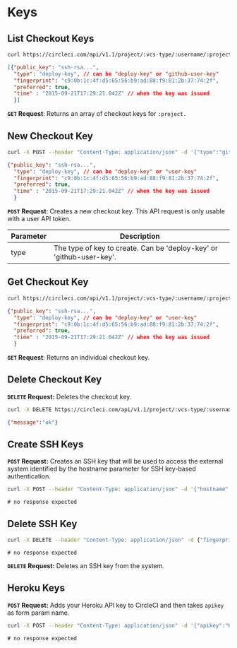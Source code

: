 # Keys

## List Checkout Keys

```sh
curl https://circleci.com/api/v1.1/project/:vcs-type/:username/:project/checkout-key?circle-token=:token
```

```json
[{"public_key": "ssh-rsa...",
  "type": "deploy-key", // can be "deploy-key" or "github-user-key"
  "fingerprint": "c9:0b:1c:4f:d5:65:56:b9:ad:88:f9:81:2b:37:74:2f",
  "preferred": true,
  "time" : "2015-09-21T17:29:21.042Z" // when the key was issued
  }]
```

**`GET` Request**: Returns an array of checkout keys for `:project.`

## New Checkout Key

```sh
curl -X POST --header "Content-Type: application/json" -d '{"type":"github-user-key"}' https://circleci.com/api/v1.1/project/:vcs-type/:username/:project/checkout-key?circle-token=:token
```

```json
{"public_key": "ssh-rsa...",
  "type": "deploy-key", // can be "deploy-key" or "user-key"
  "fingerprint": "c9:0b:1c:4f:d5:65:56:b9:ad:88:f9:81:2b:37:74:2f",
  "preferred": true,
  "time" : "2015-09-21T17:29:21.042Z" // when the key was issued
  }
```

**`POST` Request**: Creates a new checkout key. This API request is only usable with a user API token.

Parameter | Description
------- | -------------
type | The type of key to create. Can be 'deploy-key' or 'github-user-key'.


## Get Checkout Key

```sh
curl https://circleci.com/api/v1.1/project/:vcs-type/:username/:project/checkout-key/:fingerprint?circle-token=:token
```

```json
{"public_key": "ssh-rsa...",
  "type": "deploy-key", // can be "deploy-key" or "user-key"
  "fingerprint": "c9:0b:1c:4f:d5:65:56:b9:ad:88:f9:81:2b:37:74:2f",
  "preferred": true,
  "time" : "2015-09-21T17:29:21.042Z" // when the key was issued
  }
```

**`GET` Request**: Returns an individual checkout key.

## Delete Checkout Key

**`DELETE` Request:** Deletes the checkout key.

```sh
curl -X DELETE https://circleci.com/api/v1.1/project/:vcs-type/:username/:project/checkout-key/:fingerprint?circle-token=:token
```

```json
{"message":"ok"}
```

## Create SSH Keys

**`POST` Request:** Creates an SSH key that will be used to access the external system identified by the hostname parameter for SSH key-based authentication.

```sh
curl -X POST --header "Content-Type: application/json" -d '{"hostname":"hostname","private_key":"RSA private key"}' https://circleci.com/api/v1.1/project/:vcs-type/:username/:project/ssh-key?circle-token=:token
```

```
# no response expected
```

## Delete SSH Key

```sh
curl -X DELETE --header "Content-Type: application/json" -d {"fingerprint":"Fingerprint", "hostname":"Hostname"} https://circleci.com/api/v1.1/project/:vcs-type/:username/:project/ssh-key?circle-token=:token
```

```
# no response expected
```

**`DELETE` Request:** Deletes an SSH key from the system.


## Heroku Keys

**`POST` Request:** Adds your Heroku API key to CircleCI and then takes `apikey` as form param name.

```sh
curl -X POST --header "Content-Type: application/json" -d '{"apikey":"Heroku key"}' https://circleci.com/user/heroku-key?circle-token=:token
```

```
# no response expected
```

